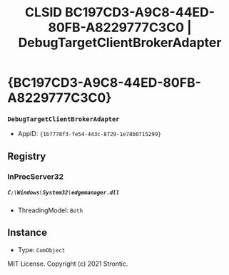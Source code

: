 ﻿---
title: "CLSID BC197CD3-A9C8-44ED-80FB-A8229777C3C0 | DebugTargetClientBrokerAdapter"
excerpt: What is COM-Object CLSID BC197CD3-A9C8-44ED-80FB-A8229777C3C0?
---

# {BC197CD3-A9C8-44ED-80FB-A8229777C3C0}

### `DebugTargetClientBrokerAdapter`
* AppID: `{1b7778f3-fe54-443c-8729-1e78b0715299}`

## Registry


### InProcServer32

##### `C:\Windows\System32\edgemanager.dll`
* ThreadingModel: `Both`

## Instance

* Type: `ComObject`

MIT License. Copyright (c) 2021 Strontic.


